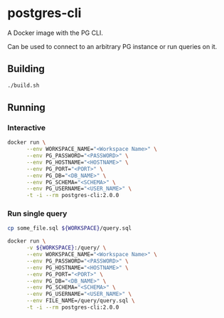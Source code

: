 # postgres-cli

A Docker image with the PG CLI.

Can be used to connect to an arbitrary PG instance or run queries on it.

## Building

```bash
./build.sh
```

## Running

### Interactive

```bash
docker run \
      --env WORKSPACE_NAME="<Workspace Name>" \
      --env PG_PASSWORD="<PASSWORD>" \
      --env PG_HOSTNAME="<HOSTNAME>" \
      --env PG_PORT="<PORT>" \
      --env PG_DB="<DB_NAME>" \
      --env PG_SCHEMA="<SCHEMA>" \
      --env PG_USERNAME="<USER_NAME>" \
      -t -i --rm postgres-cli:2.0.0
```

### Run single query

```bash
cp some_file.sql ${WORKSPACE}/query.sql

docker run \
      -v ${WORKSPACE}:/query/ \
      --env WORKSPACE_NAME="<Workspace Name>" \
      --env PG_PASSWORD="<PASSWORD>" \
      --env PG_HOSTNAME="<HOSTNAME>" \
      --env PG_PORT="<PORT>" \
      --env PG_DB="<DB_NAME>" \
      --env PG_SCHEMA="<SCHEMA>" \
      --env PG_USERNAME="<USER_NAME>" \
      --env FILE_NAME=/query/query.sql \
      -t -i --rm postgres-cli:2.0.0
```
